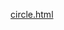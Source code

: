 [circle.html](file:///C:/Users/pieda/OneDrive/%C3%81rea%20de%20Trabalho/hub/formas%20basicas/circle.html)
